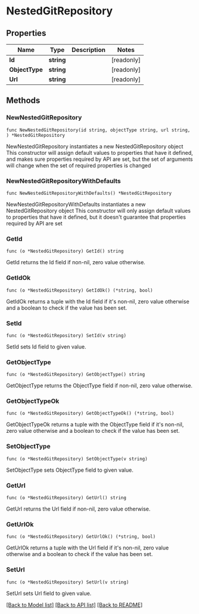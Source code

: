 # NestedGitRepository

## Properties

Name | Type | Description | Notes
------------ | ------------- | ------------- | -------------
**Id** | **string** |  | [readonly] 
**ObjectType** | **string** |  | [readonly] 
**Url** | **string** |  | [readonly] 

## Methods

### NewNestedGitRepository

`func NewNestedGitRepository(id string, objectType string, url string, ) *NestedGitRepository`

NewNestedGitRepository instantiates a new NestedGitRepository object
This constructor will assign default values to properties that have it defined,
and makes sure properties required by API are set, but the set of arguments
will change when the set of required properties is changed

### NewNestedGitRepositoryWithDefaults

`func NewNestedGitRepositoryWithDefaults() *NestedGitRepository`

NewNestedGitRepositoryWithDefaults instantiates a new NestedGitRepository object
This constructor will only assign default values to properties that have it defined,
but it doesn't guarantee that properties required by API are set

### GetId

`func (o *NestedGitRepository) GetId() string`

GetId returns the Id field if non-nil, zero value otherwise.

### GetIdOk

`func (o *NestedGitRepository) GetIdOk() (*string, bool)`

GetIdOk returns a tuple with the Id field if it's non-nil, zero value otherwise
and a boolean to check if the value has been set.

### SetId

`func (o *NestedGitRepository) SetId(v string)`

SetId sets Id field to given value.


### GetObjectType

`func (o *NestedGitRepository) GetObjectType() string`

GetObjectType returns the ObjectType field if non-nil, zero value otherwise.

### GetObjectTypeOk

`func (o *NestedGitRepository) GetObjectTypeOk() (*string, bool)`

GetObjectTypeOk returns a tuple with the ObjectType field if it's non-nil, zero value otherwise
and a boolean to check if the value has been set.

### SetObjectType

`func (o *NestedGitRepository) SetObjectType(v string)`

SetObjectType sets ObjectType field to given value.


### GetUrl

`func (o *NestedGitRepository) GetUrl() string`

GetUrl returns the Url field if non-nil, zero value otherwise.

### GetUrlOk

`func (o *NestedGitRepository) GetUrlOk() (*string, bool)`

GetUrlOk returns a tuple with the Url field if it's non-nil, zero value otherwise
and a boolean to check if the value has been set.

### SetUrl

`func (o *NestedGitRepository) SetUrl(v string)`

SetUrl sets Url field to given value.



[[Back to Model list]](../README.md#documentation-for-models) [[Back to API list]](../README.md#documentation-for-api-endpoints) [[Back to README]](../README.md)


